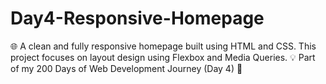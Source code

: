 # Day4-Responsive-Homepage
🌐 A clean and fully responsive homepage built using HTML and CSS. This project focuses on layout design using Flexbox and Media Queries.  💡 Part of my 200 Days of Web Development Journey (Day 4) 🚀
